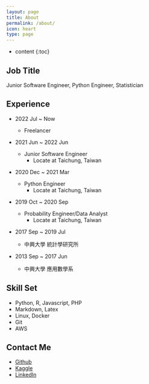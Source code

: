 ```yaml
---
layout: page
title: About
permalink: /about/
icon: heart
type: page
---
```


* content
{:toc}
## **Job Title**

Junior Software Engineer, Python Engineer, Statistician

## **Experience**
* 2022 Jul ~ Now
    *  Freelancer

* 2021 Jun ~ 2022 Jun
    * Junior Software Engineer
        * Locate at Taichung, Taiwan

* 2020 Dec ~ 2021 Mar
    * Python Engineer
        * Locate at Taichung, Taiwan

* 2019 Oct ~ 2020 Sep
    * Probability Engineer/Data Analyst
        * Locate at Taichung, Taiwan

* 2017 Sep ~ 2019 Jul
    * 中興大學 統計學研究所

* 2013 Sep ~ 2017 Jun
    * 中興大學 應用數學系

## **Skill Set**

* Python, R, Javascript, PHP
* Markdown, Latex
* Linux, Docker
* Git
* AWS

## **Contact Me**

* [Github](https://github.com/q8977452)
* [Kaggle](https://kaggle.com/xinyouren1995)
* [LinkedIn](https://www.linkedin.com/in/ray-sin/)
